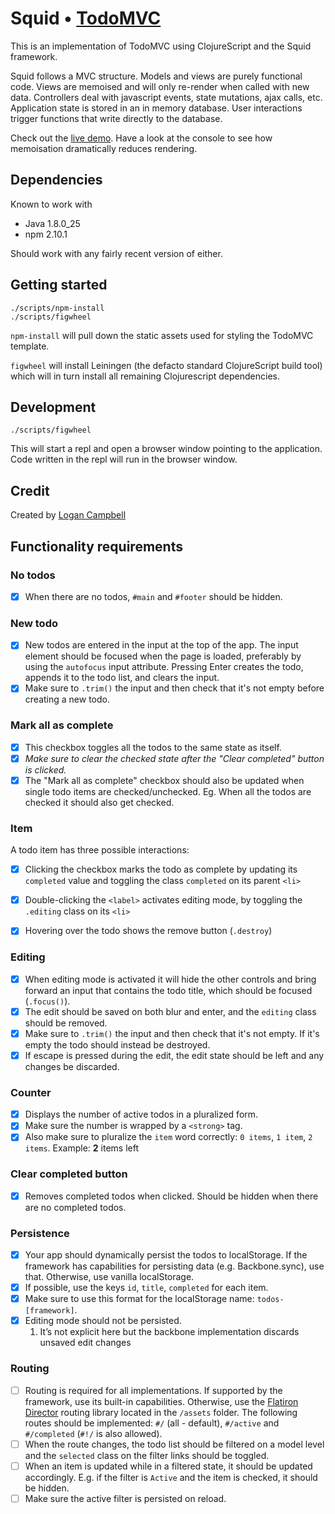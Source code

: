 # Squid • [TodoMVC](http://todomvc.com)

This is an implementation of TodoMVC using ClojureScript and the Squid
framework.

Squid follows a MVC structure. Models and views are purely functional code.
Views are memoised and will only re-render when called with new data.
Controllers deal with javascript events, state mutations, ajax calls, etc.
Application state is stored in an in memory database. User interactions trigger
functions that write directly to the database.

Check out the [live demo](https://logaan.github.io/squid-mvc/). Have a look at
the console to see how memoisation dramatically reduces rendering.

## Dependencies

Known to work with

* Java 1.8.0_25
* npm 2.10.1

Should work with any fairly recent version of either.

## Getting started

    ./scripts/npm-install
    ./scripts/figwheel

`npm-install` will pull down the static assets used for styling the TodoMVC
template.

`figwheel` will install Leiningen (the defacto standard ClojureScript build
tool) which will in turn install all remaining Clojurescript dependencies.

## Development

    ./scripts/figwheel

This will start a repl and open a browser window pointing to the application.
Code written in the repl will run in the browser window.

## Credit

Created by [Logan Campbell](https://twitter.com/logaan)

## Functionality requirements

### No todos

- [x] When there are no todos, `#main` and `#footer` should be hidden.

### New todo

- [x] New todos are entered in the input at the top of the app. The input element should be focused when the page is loaded, preferably by using the `autofocus` input attribute. Pressing Enter creates the todo, appends it to the todo list, and clears the input.
- [x] Make sure to `.trim()` the input and then check that it's not empty before creating a new todo.

### Mark all as complete

- [x] This checkbox toggles all the todos to the same state as itself.
- [x] *Make sure to clear the checked state after the "Clear completed" button is clicked.*
- [x] The "Mark all as complete" checkbox should also be updated when single todo items are checked/unchecked. Eg. When all the todos are checked it should also get checked.

### Item

A todo item has three possible interactions:

- [x] Clicking the checkbox marks the todo as complete by updating its `completed` value and toggling the class `completed` on its parent `<li>`

- [x] Double-clicking the `<label>` activates editing mode, by toggling the `.editing` class on its `<li>`

- [x] Hovering over the todo shows the remove button (`.destroy`)

### Editing

- [x] When editing mode is activated it will hide the other controls and bring forward an input that contains the todo title, which should be focused (`.focus()`).
- [x] The edit should be saved on both blur and enter, and the `editing` class should be removed.
- [x] Make sure to `.trim()` the input and then check that it's not empty. If it's empty the todo should instead be destroyed.
- [x] If escape is pressed during the edit, the edit state should be left and any changes be discarded.

### Counter

- [x] Displays the number of active todos in a pluralized form.
- [x] Make sure the number is wrapped by a `<strong>` tag.
- [x] Also make sure to pluralize the `item` word correctly: `0 items`, `1 item`, `2 items`. Example: **2** items left

### Clear completed button

- [x] Removes completed todos when clicked. Should be hidden when there are no completed todos.

### Persistence

- [x] Your app should dynamically persist the todos to localStorage. If the framework has capabilities for persisting data (e.g. Backbone.sync), use that. Otherwise, use vanilla localStorage.
- [x] If possible, use the keys `id`, `title`, `completed` for each item.
- [x] Make sure to use this format for the localStorage name: `todos-[framework]`.
- [x] Editing mode should not be persisted.
	1. It’s not explicit here but the backbone implementation discards unsaved edit changes

### Routing

- [ ] Routing is required for all implementations. If supported by the framework, use its built-in capabilities. Otherwise, use the  [Flatiron Director](https://github.com/flatiron/director) routing library located in the `/assets` folder. The following routes should be implemented: `#/` (all - default), `#/active` and `#/completed` (`#!/` is also allowed).
- [ ] When the route changes, the todo list should be filtered on a model level and the `selected` class on the filter links should be toggled.
- [ ] When an item is updated while in a filtered state, it should be updated accordingly. E.g. if the filter is `Active` and the item is checked, it should be hidden.
- [ ] Make sure the active filter is persisted on reload.
